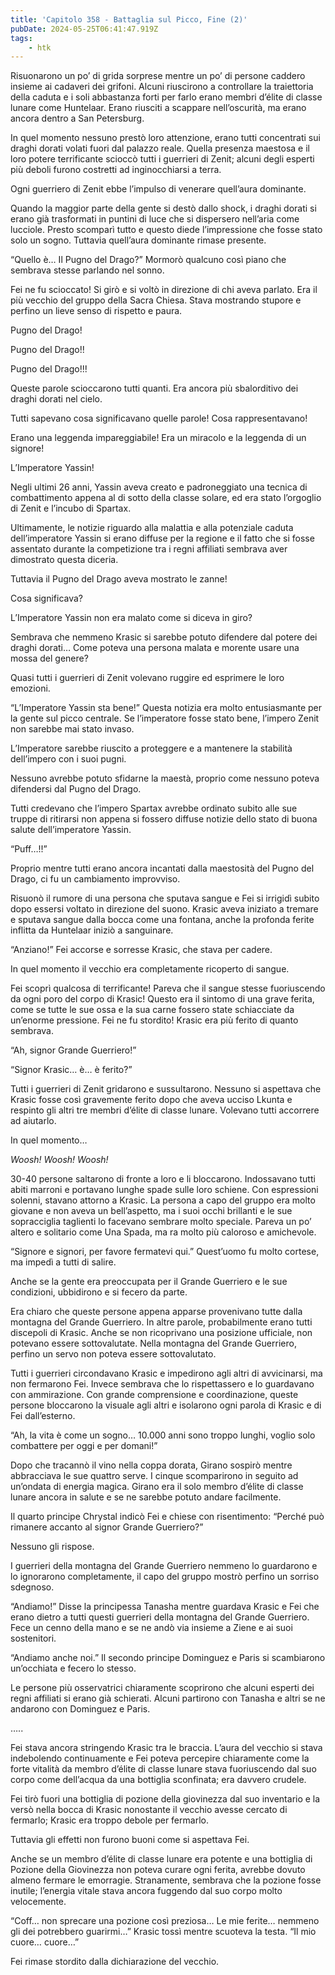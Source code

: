 ```yaml
---
title: 'Capitolo 358 - Battaglia sul Picco, Fine (2)'
pubDate: 2024-05-25T06:41:47.919Z
tags:
    - htk
---
```


Risuonarono un po’ di grida sorprese mentre un po’ di persone caddero insieme ai cadaveri dei grifoni. Alcuni riuscirono a controllare la traiettoria della caduta e i soli abbastanza forti per farlo erano membri d’élite di classe lunare come Huntelaar. Erano riusciti a scappare nell’oscurità, ma erano ancora dentro a San Petersburg.

In quel momento nessuno prestò loro attenzione, erano tutti concentrati sui draghi dorati volati fuori dal palazzo reale. Quella presenza maestosa e il loro potere terrificante scioccò tutti i guerrieri di Zenit; alcuni degli esperti più deboli furono costretti ad inginocchiarsi a terra.

Ogni guerriero di Zenit ebbe l’impulso di venerare quell’aura dominante.

Quando la maggior parte della gente si destò dallo shock, i draghi dorati si erano già trasformati in puntini di luce che si dispersero nell’aria come lucciole. Presto scomparì tutto e questo diede l’impressione che fosse stato solo un sogno. Tuttavia quell’aura dominante rimase presente.

“Quello è… Il Pugno del Drago?” Mormorò qualcuno così piano che sembrava stesse parlando nel sonno.

Fei ne fu scioccato! Si girò e si voltò in direzione di chi aveva parlato. Era il più vecchio del gruppo della Sacra Chiesa. Stava mostrando stupore e perfino un lieve senso di rispetto e paura.

Pugno del Drago!

Pugno del Drago!!

Pugno del Drago!!!

Queste parole scioccarono tutti quanti. Era ancora più sbalorditivo dei draghi dorati nel cielo.

Tutti sapevano cosa significavano quelle parole! Cosa rappresentavano!

Erano una leggenda impareggiabile! Era un miracolo e la leggenda di un signore!

L’Imperatore Yassin!

Negli ultimi 26 anni, Yassin aveva creato e padroneggiato una tecnica di combattimento appena al di sotto della classe solare, ed era stato l’orgoglio di Zenit e l’incubo di Spartax.

Ultimamente, le notizie riguardo alla malattia e alla potenziale caduta dell’imperatore Yassin si erano diffuse per la regione e il fatto che si fosse assentato durante la competizione tra i regni affiliati sembrava aver dimostrato questa diceria.

Tuttavia il Pugno del Drago aveva mostrato le zanne!

Cosa significava?

L’Imperatore Yassin non era malato come si diceva in giro?

Sembrava che nemmeno Krasic si sarebbe potuto difendere dal potere dei draghi dorati… Come poteva una persona malata e morente usare una mossa del genere?

Quasi tutti i guerrieri di Zenit volevano ruggire ed esprimere le loro emozioni.

“L’Imperatore Yassin sta bene!” Questa notizia era molto entusiasmante per la gente sul picco centrale. Se l’imperatore fosse stato bene, l’impero Zenit non sarebbe mai stato invaso.

L’Imperatore sarebbe riuscito a proteggere e a mantenere la stabilità dell’impero con i suoi pugni.

Nessuno avrebbe potuto sfidarne la maestà, proprio come nessuno poteva difendersi dal Pugno del Drago.

Tutti credevano che l’impero Spartax avrebbe ordinato subito alle sue truppe di ritirarsi non appena si fossero diffuse notizie dello stato di buona salute dell’imperatore Yassin.

“Puff…!!”

Proprio mentre tutti erano ancora incantati dalla maestosità del Pugno del Drago, ci fu un cambiamento improvviso.

Risuonò il rumore di una persona che sputava sangue e Fei si irrigidì subito dopo essersi voltato in direzione del suono. Krasic aveva iniziato a tremare e sputava sangue dalla bocca come una fontana, anche la profonda ferite inflitta da Huntelaar iniziò a sanguinare.

“Anziano!” Fei accorse e sorresse Krasic, che stava per cadere.

In quel momento il vecchio era completamente ricoperto di sangue.

Fei scoprì qualcosa di terrificante! Pareva che il sangue stesse fuoriuscendo da ogni poro del corpo di Krasic! Questo era il sintomo di una grave ferita, come se tutte le sue ossa e la sua carne fossero state schiacciate da un’enorme pressione. Fei ne fu stordito! Krasic era più ferito di quanto sembrava.

“Ah, signor Grande Guerriero!”

“Signor Krasic… è… è ferito?”

Tutti i guerrieri di Zenit gridarono e sussultarono. Nessuno si aspettava che Krasic fosse così gravemente ferito dopo che aveva ucciso Lkunta e respinto gli altri tre membri d’élite di classe lunare. Volevano tutti accorrere ad aiutarlo.

In quel momento…

<em>Woosh! Woosh! Woosh!</em>

30-40 persone saltarono di fronte a loro e li bloccarono. Indossavano tutti abiti marroni e portavano lunghe spade sulle loro schiene. Con espressioni solenni, stavano attorno a Krasic. La persona a capo del gruppo era molto giovane e non aveva un bell’aspetto, ma i suoi occhi brillanti e le sue sopracciglia taglienti lo facevano sembrare molto speciale. Pareva un po’ altero e solitario come Una Spada, ma ra molto più caloroso e amichevole.

“Signore e signori, per favore fermatevi qui.” Quest’uomo fu molto cortese, ma impedì a tutti di salire.

Anche se la gente era preoccupata per il Grande Guerriero e le sue condizioni, ubbidirono e si fecero da parte.

Era chiaro che queste persone appena apparse provenivano tutte dalla montagna del Grande Guerriero. In altre parole, probabilmente erano tutti discepoli di Krasic. Anche se non ricoprivano una posizione ufficiale, non potevano essere sottovalutate. Nella montagna del Grande Guerriero, perfino un servo non poteva essere sottovalutato.

Tutti i guerrieri circondavano Krasic e impedirono agli altri di avvicinarsi, ma non fermarono Fei. Invece sembrava che lo rispettassero e lo guardavano con ammirazione. Con grande comprensione e coordinazione, queste persone bloccarono la visuale agli altri e isolarono ogni parola di Krasic e di Fei dall’esterno.

“Ah, la vita è come un sogno… 10.000 anni sono troppo lunghi, voglio solo combattere per oggi e per domani!”

Dopo che tracannò il vino nella coppa dorata, Girano sospirò mentre abbracciava le sue quattro serve. I cinque scomparirono in seguito ad un’ondata di energia magica. Girano era il solo membro d’élite di classe lunare ancora in salute e se ne sarebbe potuto andare facilmente.

Il quarto principe Chrystal indicò Fei e chiese con risentimento: “Perché può rimanere accanto al signor Grande Guerriero?”

Nessuno gli rispose.

I guerrieri della montagna del Grande Guerriero nemmeno lo guardarono e lo ignorarono completamente, il capo del gruppo mostrò perfino un sorriso sdegnoso.

“Andiamo!” Disse la principessa Tanasha mentre guardava Krasic e Fei che erano dietro a tutti questi guerrieri della montagna del Grande Guerriero. Fece un cenno della mano e se ne andò via insieme a Ziene e ai suoi sostenitori.

“Andiamo anche noi.” Il secondo principe Dominguez e Paris si scambiarono un’occhiata e fecero lo stesso.

Le persone più osservatrici chiaramente scoprirono che alcuni esperti dei regni affiliati si erano già schierati. Alcuni partirono con Tanasha e altri se ne andarono con Dominguez e Paris.

…..

Fei stava ancora stringendo Krasic tra le braccia. L’aura del vecchio si stava indebolendo continuamente e Fei poteva percepire chiaramente come la forte vitalità da membro d’élite di classe lunare stava fuoriuscendo dal suo corpo come dell’acqua da una bottiglia sconfinata; era davvero crudele.

Fei tirò fuori una bottiglia di pozione della giovinezza dal suo inventario e la versò nella bocca di Krasic nonostante il vecchio avesse cercato di fermarlo; Krasic era troppo debole per fermarlo.

Tuttavia gli effetti non furono buoni come si aspettava Fei.

Anche se un membro d’élite di classe lunare era potente e una bottiglia di Pozione della Giovinezza non poteva curare ogni ferita, avrebbe dovuto almeno fermare le emorragie. Stranamente, sembrava che la pozione fosse inutile; l’energia vitale stava ancora fuggendo dal suo corpo molto velocemente.

“Coff… non sprecare una pozione così preziosa… Le mie ferite… nemmeno gli dei potrebbero guarirmi…” Krasic tossì mentre scuoteva la testa. “Il mio cuore… cuore…”

Fei rimase stordito dalla dichiarazione del vecchio.
